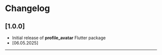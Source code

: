 # Changelog


## [1.0.0]

- Initial release of **profile_avatar** Flutter package
- [06.05.2025]

---